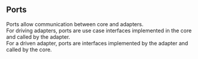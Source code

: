 ## Ports

Ports allow communication between core and adapters.  
For driving adapters, ports are use case interfaces implemented in the core and called by the adapter.  
For a driven adapter, ports are interfaces implemented by the adapter and called by the core.  